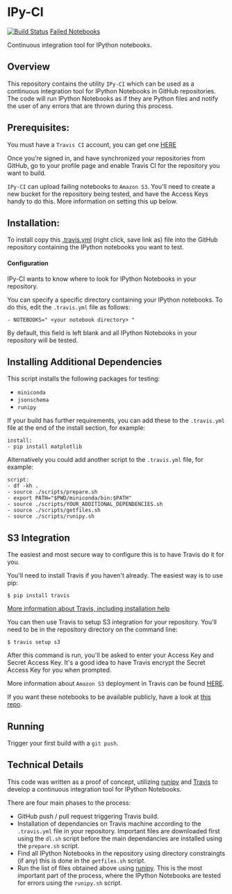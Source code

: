 # IPy-CI
[![Build Status](https://travis-ci.org/marcusbooyah/IPy-CI.svg?branch=testing)](https://travis-ci.org/marcusbooyah/IPy-CI) [Failed Notebooks](http://testipy.s3.amazonaws.com/index.html)

Continuous integration tool for IPython notebooks.

## Overview
This repository contains the utility `IPy-CI` which can be used as a continuous integration tool for IPython Notebooks in GitHub repositories. The code will run IPython Notebooks as if they are Python files and notify the user of any errors that are thrown during this process.

## Prerequisites:
You must have a `Travis CI` account, you can get one [HERE](https://travis-ci.org)

Once you’re signed in, and have synchronized your repositories from GitHub, go to your profile page and enable Travis CI for the repository you want to build.

`IPy-CI` can upload failing notebooks to `Amazon S3`. You'll need to create a new bucket for the repository being tested, and have the Access Keys handy to do this. More information on setting this up below.

## Installation:
To install copy this [.travis.yml](https://raw.githubusercontent.com/marcusbooyah/IPy-CI/master/.travis.yml) (right click, save link as) file into the GitHub repository containing the IPython notebooks you want to test.

#### Configuration
 
IPy-CI wants to know where to look for IPython Notebooks in your repository.

You can specify a specific directory containing your IPython notebooks. To do this, edit the `.travis.yml` file as follows:

```
- NOTEBOOKS=" <your notebook directory> "
```

By default, this field is left blank and all IPython Notebooks in your repository will be tested.
## Installing Additional Dependencies
This script installs the following packages for testing:
  - `miniconda`
  - `jsonschema`
  - `runipy`

If your build has further requirements, you can add these to the `.travis.yml` file at the end of the install section, for example:

```
install:
- pip install matplotlib
```

Alternatively you could add another script to the `.travis.yml` file, for example:

```
script:
- df -kh .
- source ./scripts/prepare.sh
- export PATH="$PWD/miniconda/bin:$PATH"
- source ./scripts/YOUR_ADDITIONAL_DEPENDENCIES.sh
- source ./scripts/getfiles.sh
- source ./scripts/runipy.sh
```

## S3 Integration
 The easiest and most secure way to configure this is to have Travis do it for you.

 You'll need to install Travis if you haven't already. The easiest way is to use pip:
 
 ```
 $ pip install travis
 ```
 
 [More information about Travis, including installation help](https://github.com/travis-ci/travis.rb#mac-os-x-via-homebrew)

 You can then use Travis to setup S3 integration for your repository. You'll need to be in the repository directory on the command line:

```
$ travis setup s3
```

After this command is run, you'll be asked to enter your Access Key and Secret Access Key. It's a good idea to have Travis encrypt the Secret Access Key for you when prompted.

More information about `Amazon S3` deployment in Travis can be found [HERE](http://docs.travis-ci.com/user/deployment/s3/).

If you want these notebooks to be available publicly, have a look at [this repo](https://github.com/marcusbooyah/s3-bucket-listing).


## Running
Trigger your first build with a `git push`.

## Technical Details
This code was written as a proof of concept, utilizing [runipy](https://github.com/paulgb/runipy) and [Travis](https://travis-ci.org/) to develop a continuous integration tool for IPython Notebooks.

There are four main phases to the process:
 - GitHub push / pull request triggering Travis build.
 - Installation of dependancies on Travis machine according to the `.travis.yml` file in your repository. Important files are downloaded first using the `dl.sh` script before the main dependancies are installed using the `prepare.sh` script.
 - Find all IPython Notebooks in the repository using directory constraingts (if any) this is done in the `getfiles.sh` script.
 - Run the list of files obtained above using [runipy](https://github.com/paulgb/runipy). This is the most important part of the process, where the IPython Notebooks are tested for errors using the `runipy.sh` script.
